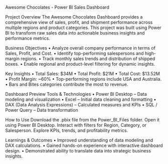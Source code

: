 Awesome Chocolates - Power BI Sales Dashboard

Project Overview
The Awesome Chocolates Dashboard provides a comprehensive view of sales, profit, and shipment performance across multiple regions and product categories.
This project was built using Power BI to transform raw sales data into actionable business insights and performance metrics.

Business Objectives
• Analyze overall company performance in terms of Sales, Profit, and Cost.
• Identify top-performing salespersons and high-margin regions.
• Track monthly sales trends and distribution of shipped boxes.
• Enable regional and product-level filtering for dynamic insights.

Key Insights
• Total Sales: $34M
• Total Profit: $21M
• Total Cost: $13.52M
• Profit Margin: ~60%
• Top-performing regions include USA and Australia.
• Bars and Bites categories contribute the most to revenue.

Dashboard Preview
Tools & Technologies
• Power BI Desktop – Data modeling and visualization
• Excel – Initial data cleaning and formatting
• DAX (Data Analysis Expressions) – Calculated measures and KPIs
• SQL / Power Query – Data transformation

How to Use
Download the .pbix file from the Power_BI_Files folder.
Open it using Power BI Desktop.
Interact with filters for Region, Category, or Salesperson.
Explore KPIs, trends, and profitability metrics.

Learnings & Outcomes
• Improved understanding of data modeling and DAX calculations.
• Gained hands-on experience with interactive dashboard design.
• Demonstrated ability to translate data into strategic business insights.
